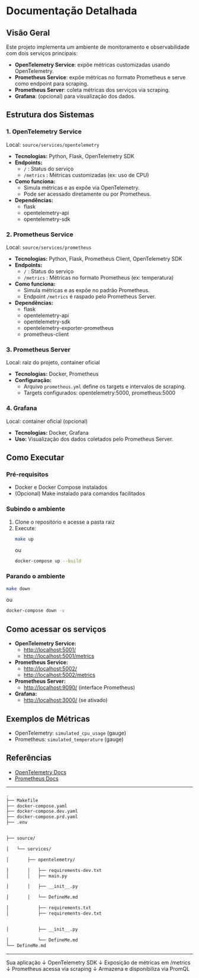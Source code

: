 # Documentação Detalhada

## Visão Geral

Este projeto implementa um ambiente de monitoramento e observabilidade com dois serviços principais:

- **OpenTelemetry Service**: expõe métricas customizadas usando OpenTelemetry.
- **Prometheus Service**: expõe métricas no formato Prometheus e serve como endpoint para scraping.
- **Prometheus Server**: coleta métricas dos serviços via scraping.
- **Grafana**: (opcional) para visualização dos dados.

## Estrutura dos Sistemas

### 1. OpenTelemetry Service
Local: `source/services/opentelemetry`

- **Tecnologias:** Python, Flask, OpenTelemetry SDK
- **Endpoints:**
   - `/` : Status do serviço
   - `/metrics` : Métricas customizadas (ex: uso de CPU)
- **Como funciona:**
   - Simula métricas e as expõe via OpenTelemetry.
   - Pode ser acessado diretamente ou por Prometheus.
- **Dependências:**
   - flask
   - opentelemetry-api
   - opentelemetry-sdk

### 2. Prometheus Service
Local: `source/services/prometheus`

- **Tecnologias:** Python, Flask, Prometheus Client, OpenTelemetry SDK
- **Endpoints:**
   - `/` : Status do serviço
   - `/metrics` : Métricas no formato Prometheus (ex: temperatura)
- **Como funciona:**
   - Simula métricas e as expõe no padrão Prometheus.
   - Endpoint `/metrics` é raspado pelo Prometheus Server.
- **Dependências:**
   - flask
   - opentelemetry-api
   - opentelemetry-sdk
   - opentelemetry-exporter-prometheus
   - prometheus-client

### 3. Prometheus Server
Local: raiz do projeto, container oficial

- **Tecnologias:** Docker, Prometheus
- **Configuração:**
   - Arquivo `prometheus.yml` define os targets e intervalos de scraping.
   - Targets configurados: opentelemetry:5000, prometheus:5000

### 4. Grafana
Local: container oficial (opcional)

- **Tecnologias:** Docker, Grafana
- **Uso:** Visualização dos dados coletados pelo Prometheus Server.

## Como Executar

### Pré-requisitos
- Docker e Docker Compose instalados
- (Opcional) Make instalado para comandos facilitados

### Subindo o ambiente

1. Clone o repositório e acesse a pasta raiz
2. Execute:
   ```bash
   make up
   ```
   ou
   ```bash
   docker-compose up --build
   ```

### Parando o ambiente
```bash
make down
```
ou
```bash
docker-compose down -v
```

## Como acessar os serviços

- **OpenTelemetry Service:**
   - [http://localhost:5001/](http://localhost:5001/)
   - [http://localhost:5001/metrics](http://localhost:5001/metrics)
- **Prometheus Service:**
   - [http://localhost:5002/](http://localhost:5002/)
   - [http://localhost:5002/metrics](http://localhost:5002/metrics)
- **Prometheus Server:**
   - [http://localhost:9090/](http://localhost:9090/) (interface Prometheus)
- **Grafana:**
   - [http://localhost:3000/](http://localhost:3000/) (se ativado)

## Exemplos de Métricas

- OpenTelemetry: `simulated_cpu_usage` (gauge)
- Prometheus: `simulated_temperature` (gauge)

## Referências

- [OpenTelemetry Docs](https://opentelemetry.io/)
- [Prometheus Docs](https://prometheus.io/docs/)

---
```bash
.
├── Makefile
├── docker-compose.yaml
├── docker-compose.dev.yaml
├── docker-compose.prd.yaml
├── .env


├── source/

│   └── services/

│       ├── opentelemetry/

│       │   ├── requirements-dev.txt
│       │   ├── main.py

│       │   ├── __init__.py

│       │   └── DefineMe.md

│           ├── requirements.txt
│           ├── requirements-dev.txt


│           ├── __init__.py

│           └── DefineMe.md
└── DefineMe.md
```

---



Sua aplicação
   ↓
OpenTelemetry SDK
   ↓
Exposição de métricas em /metrics
   ↓
Prometheus acessa via scraping
   ↓
Armazena e disponibiliza via PromQL
```